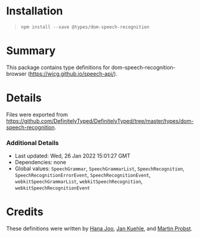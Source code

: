 # Installation
> `npm install --save @types/dom-speech-recognition`

# Summary
This package contains type definitions for dom-speech-recognition-browser (https://wicg.github.io/speech-api/).

# Details
Files were exported from https://github.com/DefinitelyTyped/DefinitelyTyped/tree/master/types/dom-speech-recognition.

### Additional Details
 * Last updated: Wed, 26 Jan 2022 15:01:27 GMT
 * Dependencies: none
 * Global values: `SpeechGrammar`, `SpeechGrammarList`, `SpeechRecognition`, `SpeechRecognitionErrorEvent`, `SpeechRecognitionEvent`, `webkitSpeechGrammarList`, `webkitSpeechRecognition`, `webkitSpeechRecognitionEvent`

# Credits
These definitions were written by [Hana Joo](https://github.com/h-joo), [Jan Kuehle](https://github.com/frigus02), and [Martin Probst](https://github.com/mprobst).
